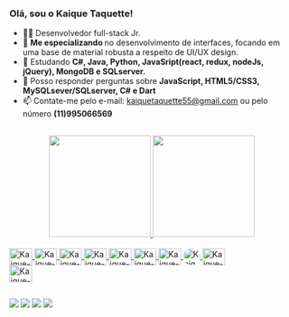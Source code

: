 ### Olá, sou o Kaique Taquette!

- 👨‍💼 Desenvolvedor full-stack Jr.
- 🧠 <strong> Me especializando </strong> no desenvolvimento de interfaces, focando em uma base de material robusta a respeito de UI/UX design.
- 🌱 Estudando <strong> C#, Java, Python, JavaSript(react, redux, nodeJs, jQuery), MongoDB e SQLserver.</strong>
- 📖 Posso responder perguntas sobre <strong>JavaScript, HTML5/CSS3, MySQLsever/SQLserver, C# e Dart</strong>  
- 📫 Contate-me pelo e-mail: kaiquetaquette55@gmail.com ou pelo número <strong>(11)995066569</strong>

##
<div align="center">
  <a href="https://github.com/Kaiquinho">
  <img height="180em" src="https://github-readme-stats.vercel.app/api?username=Kaiquinho&show_icons=true&theme=tokyonight&include_all_commits=true&count_private=true"/>
  <img height="180em" src="https://github-readme-stats.vercel.app/api/top-langs/?username=Kaiquinho&layout=compact&langs_count=7&theme=tokyonight"/>
</div>

<div style="display: inline_block"><br>
  <img align="center" alt="Kaique-HTML" height="30" width="40" src="https://cdn.jsdelivr.net/gh/devicons/devicon/icons/html5/html5-original.svg">
  <img align="center" alt="Kaique-React" height="30" width="40" src="https://cdn.jsdelivr.net/gh/devicons/devicon/icons/react/react-original.svg">
  <img align="center" alt="Kaique-JS" height="30" width="40" src="https://cdn.jsdelivr.net/gh/devicons/devicon/icons/javascript/javascript-original.svg">
  <img align="center" alt="Kaique-CSS" height="30" width="40" src="https://cdn.jsdelivr.net/gh/devicons/devicon/icons/css3/css3-original.svg">
  <img align="center" alt="Kaique-Node" height="30" width="40" src="https://cdn.jsdelivr.net/gh/devicons/devicon/icons/nodejs/nodejs-original-wordmark.svg">
  <img align="center" alt="Kaique-Jquery" height="30" width="40" src="https://cdn.jsdelivr.net/gh/devicons/devicon/icons/jquery/jquery-original.svg">
  <img align="center" alt="Kaique-Firebase" height="30" width="40" src="https://cdn.jsdelivr.net/gh/devicons/devicon/icons/firebase/firebase-plain.svg">
  <img align="center" alt="Kaique-MongoDB" height="30" style="border-radius:50px;" src="https://cdn.jsdelivr.net/gh/devicons/devicon/icons/mongodb/mongodb-original.svg">
  <img align="center" alt="Kaique-C" height="30" width="40" src="https://cdn.jsdelivr.net/gh/devicons/devicon/icons/c/c-original.svg" />         
</div>
  <img align="center" alt="Kaique-Pyhton" height="30" width="40" src="https://cdn.jsdelivr.net/gh/devicons/devicon/icons/python/python-original.svg" />

##
  
<div>
  <a href="https://www.instagram.com/kaiq_ts/" target="_blank"><img src="https://img.shields.io/badge/-Instagram-%23E4405F?style=for-the-badge&logo=instagram&logoColor=white" target="_blank"></a>
 	<a href="https://www.twitch.tv/xambras_" target="_blank"><img src="https://img.shields.io/badge/Twitch-9146FF?style=for-the-badge&logo=twitch&logoColor=white" target="_blank"></a>
  <a href = "mailto:kaiquetaquette55@gmail.com"><img src="https://img.shields.io/badge/-Gmail-%23333?style=for-the-badge&logo=gmail&logoColor=white" target="_blank"></a>
  <a href="https://www.linkedin.com/in/kaique-taquette-da-silva-174a8318a/" target="_blank"><img src="https://img.shields.io/badge/-LinkedIn-%230077B5?style=for-the-badge&logo=linkedin&logoColor=white" target="_blank"></a> 
</div>
